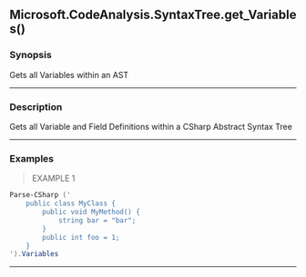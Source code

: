Microsoft.CodeAnalysis.SyntaxTree.get_Variables()
-------------------------------------------------

### Synopsis
Gets all Variables within an AST

---

### Description

Gets all Variable and Field Definitions within a CSharp Abstract Syntax Tree

---

### Examples
> EXAMPLE 1

```PowerShell
Parse-CSharp ('
    public class MyClass {
        public void MyMethod() {
            string bar = "bar";
        }
        public int foo = 1;
    }
').Variables
```

---

